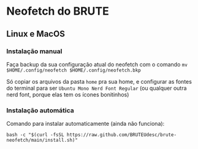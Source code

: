 # Neofetch do BRUTE

## Linux e MacOS
### Instalação manual
Faça backup da sua configuração atual do neofetch com o comando `mv $HOME/.config/neofetch $HOME/.config/neofetch.bkp`

Só copiar os arquivos da pasta `home` pra sua home, e configurar as fontes do terminal para ser `Ubuntu Mono Nerd Font Regular` (ou qualquer outra nerd font, porque elas tem os ícones bonitinhos)

### Instalação automática
Comando para instalar automaticamente (ainda não funciona):
```
bash -c "$(curl -fsSL https://raw.github.com/BRUTEUdesc/brute-neofetch/main/install.sh)"
```
